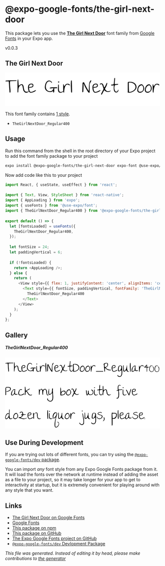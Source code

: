 # @expo-google-fonts/the-girl-next-door

This package lets you use the [**The Girl Next Door**](https://fonts.google.com/specimen/The+Girl+Next+Door) font family from [Google Fonts](https://fonts.google.com/) in your Expo app.

v0.0.3

## The Girl Next Door

![The Girl Next Door](./font-family.png)

This font family contains [1 style](#gallery).

- `TheGirlNextDoor_Regular400`

## Usage

Run this command from the shell in the root directory of your Expo project to add the font family package to your project
```sh
expo install @expo-google-fonts/the-girl-next-door expo-font @use-expo/font
```

Now add code like this to your project
```js
import React, { useState, useEffect } from 'react';

import { Text, View, StyleSheet } from 'react-native';
import { AppLoading } from 'expo';
import { useFonts } from '@use-expo/font';
import { TheGirlNextDoor_Regular400 } from '@expo-google-fonts/the-girl-next-door';

export default () => {
  let [fontsLoaded] = useFonts({
    TheGirlNextDoor_Regular400,
  });

  let fontSize = 24;
  let paddingVertical = 6;

  if (!fontsLoaded) {
    return <AppLoading />;
  } else {
    return (
      <View style={{ flex: 1, justifyContent: 'center', alignItems: 'center' }}>
        <Text style={{ fontSize, paddingVertical, fontFamily: 'TheGirlNextDoor_Regular400' }}>
          TheGirlNextDoor_Regular400
        </Text>
      </View>
    );
  }
};

```

## Gallery

##### TheGirlNextDoor_Regular400
![TheGirlNextDoor_Regular400](./51c93d3ab1885507b024f2ed61854dbb865696dcb5dbdfd1b135cefd74150fef.ttf.png)


## Use During Development

If you are trying out lots of different fonts, you can try using the [`@expo-google-fonts/dev` package](https://github.com/expo/google-fonts/tree/master/font-packages/dev#readme).

You can import *any* font style from any Expo Google Fonts package from it. It will load the fonts
over the network at runtime instead of adding the asset as a file to your project, so it may take longer
for your app to get to interactivity at startup, but it is extremely convenient
for playing around with any style that you want.

## Links

- [The Girl Next Door on Google Fonts](https://fonts.google.com/specimen/The+Girl+Next+Door)
- [Google Fonts](https://fonts.google.com/)
- [This package on npm](https://www.npmjs.com/package/@expo-google-fonts/the-girl-next-door)
- [This package on GitHub](https://github.com/expo/google-fonts/tree/master/font-packages/the-girl-next-door)
- [The Expo Google Fonts project on GitHub](https://github.com/expo/google-fonts)
- [`@expo-google-fonts/dev` Devlopment Package](https://github.com/expo/google-fonts/tree/master/font-packages/dev)


*This file was generated. Instead of editing it by head, please make contributions to [the generator](https://github.com/expo/google-fonts/tree/master/packages/generator)*

